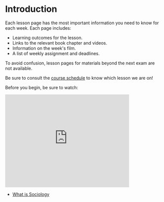 # Introduction

Each lesson page has the most important information you need to know for each week. Each page includes:
* Learning outcomes for the lesson.
* Links to the relevant book chapter and videos.
* Information on the week's film.
* A list of weekly assignment and deadlines.

To avoid confusion, lesson pages for materials beyond the next exam are not available.

Be sure to consult the [course schedule](https://soci101.org/syllabus/schedule.html) to know which lesson we are on!

Before you begin, be sure to watch:





<iframe
    width="400"
    height="300"
    src="https://www.youtube.com/embed/YnCJU6PaCio"
    frameborder="0"
    allowfullscreen
></iframe>







* [What is Sociology](https://www.youtube.com/watch?v=YnCJU6PaCio)
